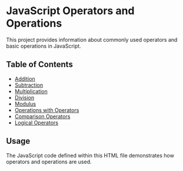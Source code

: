 # JavaScript Operators and Operations

This project provides information about commonly used operators and basic operations in JavaScript.

## Table of Contents

- [Addition](#addition)
- [Subtraction](#subtraction)
- [Multiplication](#multiplication)
- [Division](#division)
- [Modulus](#modulus)
- [Operations with Operators](#operations-with-operators)
- [Comparison Operators](#comparison-operators)
- [Logical Operators](#logical-operators)

## Usage

The JavaScript code defined within this HTML file demonstrates how operators and operations are used.

